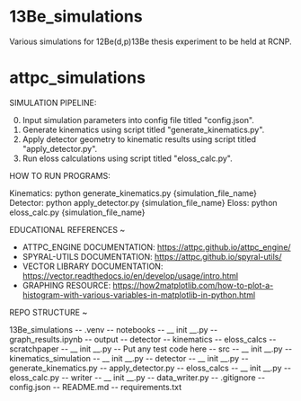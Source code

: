 # 13Be_simulations
Various simulations for 12Be(d,p)13Be thesis experiment to be held at RCNP.

# attpc_simulations

SIMULATION PIPELINE: 

0. Input simulation parameters into config file titled "config.json".
1. Generate kinematics using script titled "generate_kinematics.py".
2. Apply detector geometry to kinematic results using script titled "apply_detector.py".
3. Run eloss calculations using script titled "eloss_calc.py".


HOW TO RUN PROGRAMS:

Kinematics: python generate_kinematics.py {simulation_file_name}
Detector: python apply_detector.py {simulation_file_name}
Eloss: python eloss_calc.py {simulation_file_name}


EDUCATIONAL REFERENCES ~

- ATTPC_ENGINE DOCUMENTATION: https://attpc.github.io/attpc_engine/
- SPYRAL-UTILS DOCUMENTATION: https://attpc.github.io/spyral-utils/
- VECTOR LIBRARY DOCUMENTATION: https://vector.readthedocs.io/en/develop/usage/intro.html
- GRAPHING RESOURCE: https://how2matplotlib.com/how-to-plot-a-histogram-with-various-variables-in-matplotlib-in-python.html



REPO STRUCTURE ~

13Be_simulations
-- .venv
-- notebooks
    -- __ init __.py
    -- graph_results.ipynb
-- output
    -- detector
    -- kinematics
    -- eloss_calcs
-- scratchpaper
    -- __ init __.py
    -- Put any test code here
-- src
    -- __ init __.py
    -- kinematics_simulation
        -- __ init __.py
        -- detector
            -- __ init __.py
            -- generate_kinematics.py
            -- apply_detector.py
        -- eloss_calcs
            -- __ init __.py
            -- eloss_calc.py
        -- writer
            -- __ init __.py
            -- data_writer.py
-- .gitignore
-- config.json
-- README.md
-- requirements.txt